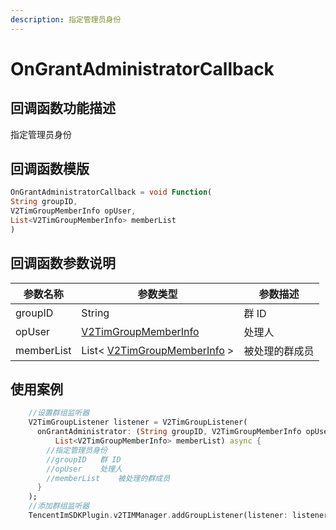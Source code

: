 ```yaml
---
description: 指定管理员身份
---
```


# OnGrantAdministratorCallback

## 回调函数功能描述

指定管理员身份

## 回调函数模版

```dart
OnGrantAdministratorCallback = void Function(
String groupID,
V2TimGroupMemberInfo opUser,
List<V2TimGroupMemberInfo> memberList
)
```

## 回调函数参数说明

| 参数名称       | 参数类型                                                                                  | 参数描述    |
| ---------- | ------------------------------------------------------------------------------------- | ------- |
| groupID    | String                                                                                | 群 ID    |
| opUser     | [V2TimGroupMemberInfo](../../api/guan-jian-lei/group/v2timgroupmemberinfo.md)         | 处理人     |
| memberList | List< [V2TimGroupMemberInfo](../../api/guan-jian-lei/group/v2timgroupmemberinfo.md) > | 被处理的群成员 |

## 使用案例

```dart
    //设置群组监听器
    V2TimGroupListener listener = V2TimGroupListener(
      onGrantAdministrator: (String groupID, V2TimGroupMemberInfo opUser,
          List<V2TimGroupMemberInfo> memberList) async {
        //指定管理员身份
        //groupID	群 ID
        //opUser	处理人
        //memberList	被处理的群成员
      }
    );
    //添加群组监听器
    TencentImSDKPlugin.v2TIMManager.addGroupListener(listener: listener);
```

